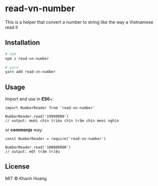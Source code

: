 # read-vn-number

This is a helper that convert a number to string like the way a Vietnamese read it

## Installation

```bash
# npm
npm i read-vn-number

# yarn
yarn add read-vn-number
```

## Usage

Import and use in **ES6**+:

```ecmascript 6
import NumberReader from 'read-vn-number'

NumberReader.read('19990000')
// output: mười chín triệu chín trăm chín mươi nghìn 
```

or **commonjs** way:

```ecma script level 4
const NumberReader = require('read-vn-number')

NumberReader.read('100000000')
// output: một trăm triệu
```

## License

MIT © Khanh Hoang
